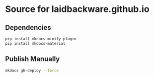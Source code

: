 # Source for laidbackware.github.io

## Dependencies

```sh
pip install mkdocs-minify-plugin
pip install mkdocs-material
```

## Publish Manually

```sh
mkdocs gh-deploy --force 
```